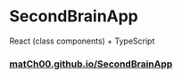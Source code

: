 # SecondBrainApp
React (class components) + TypeScript

### [matCh00.github.io/SecondBrainApp](https://match00.github.io/SecondBrainApp/)
